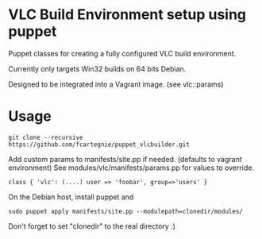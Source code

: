 VLC Build Environment setup using puppet
===========

Puppet classes for creating a fully configured VLC build environment.

Currently only targets Win32 builds on 64 bits Debian.

Designed to be integrated into a Vagrant image. (see vlc::params)

Usage
===========
    git clone --recursive https://github.com/fcartegnie/puppet_vlcbuilder.git

Add custom params to manifests/site.pp if needed. (defaults to vagrant environment)
See modules/vlc/manifests/params.pp for values to override.

    class { 'vlc': (....) user => 'foobar', group=>'users' }

On the Debian host, install puppet and 

    sudo puppet apply manifests/site.pp --modulepath=clonedir/modules/

Don't forget to set "clonedir" to the real directory :)

